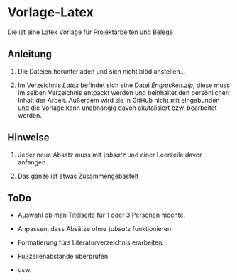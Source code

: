 # Vorlage-Latex
Die ist eine Latex Vorlage für Projektarbeiten und Belege

## Anleitung

1. Die Dateien herunterladen und sich nicht blöd anstellen...

2. Im Verzeichnis *Latex* befindet sich eine Datei *Entpacken.zip*, diese muss im selben Verzeichnis entpackt werden und beinhaltet den persönlichen Inhalt der Arbeit. Außerdem wird sie in GitHub nicht mit eingebunden und die Vorlage kann unabhängig davon akutalisiert bzw. bearbeitet werden.

## Hinweise

1. Jeder neue Absatz muss mit *\absatz* und einer Leerzeile davor anfangen.

2. Das ganze ist etwas Zusammengebastelt

## ToDo
- Auswahl ob man Titelseite für 1 oder 3 Personen möchte.

- Anpassen, dass Absätze ohne *\absatz* funktionieren.

- Formatierung fürs Literaturverzeichnis erarbeiten.

- Fußzeilenabstände überprüfen.

- usw.
